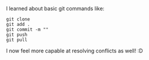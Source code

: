I learned about basic git commands like:

```
git clone
git add .
git commit -m ""
git push
git pull
```

I now feel more capable at resolving conflicts as well! :D
